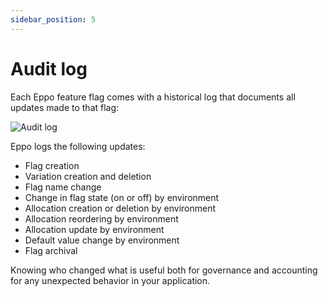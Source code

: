 ```yaml
---
sidebar_position: 5
---
```


# Audit log

Each Eppo feature flag comes with a historical log that documents all updates made to that flag:

![Audit log](/img/feature-flagging/audit-log.png)

Eppo logs the following updates:

- Flag creation
- Variation creation and deletion
- Flag name change
- Change in flag state (on or off) by environment
- Allocation creation or deletion by environment
- Allocation reordering by environment
- Allocation update by environment
- Default value change by environment
- Flag archival

Knowing who changed what is useful both for governance and accounting for any unexpected behavior in your application.
